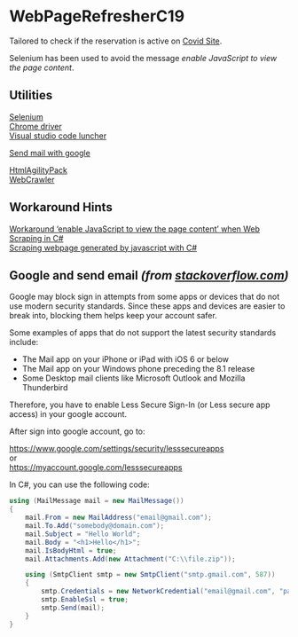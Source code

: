 # WebPageRefresherC19

Tailored to check if the reservation is active on [Covid Site](https://prenotavaccino.sanita.toscana.it/#/home).

Selenium has been used to avoid the message _enable JavaScript to view the page content_.



## Utilities
[Selenium](https://www.javatpoint.com/selenium-csharp)  
[Chrome driver](https://chromedriver.chromium.org/downloads)  
[Visual studio code luncher](https://stackoverflow.com/questions/61937342/launch-visual-studio-code-programmatically)  

[Send mail with google](https://stackoverflow.com/questions/18503333/the-smtp-server-requires-a-secure-connection-or-the-client-was-not-authenticated)  

[HtmlAgilityPack](https://dotnetfiddle.net/51mdl7)  
[WebCrawler](https://github.com/abdulateef/webcrawling/blob/master/CrawlerDemo/Program.cs)  



## Workaround Hints

[Workaround ‘enable JavaScript to view the page content’ when Web Scraping in C#](https://medium.com/@jaethedeveloper/workaround-enable-javascript-to-view-the-page-content-when-web-scraping-in-c-2b30b35f625b)  
[Scraping webpage generated by javascript with C#](https://stackoverflow.com/questions/24288726/scraping-webpage-generated-by-javascript-with-c-sharp)



## Google and send email _(from [stackoverflow.com](https://stackoverflow.com/questions/18503333/the-smtp-server-requires-a-secure-connection-or-the-client-was-not-authenticated))_

Google may block sign in attempts from some apps or devices that do not use modern security standards. Since these apps and devices are easier to break into, blocking them helps keep your account safer.

Some examples of apps that do not support the latest security standards include:
- The Mail app on your iPhone or iPad with iOS 6 or below
- The Mail app on your Windows phone preceding the 8.1 release
- Some Desktop mail clients like Microsoft Outlook and Mozilla Thunderbird

Therefore, you have to enable Less Secure Sign-In (or Less secure app access) in your google account.

After sign into google account, go to:

https://www.google.com/settings/security/lesssecureapps  
or  
https://myaccount.google.com/lesssecureapps  

In C#, you can use the following code:

```csharp
using (MailMessage mail = new MailMessage())
{
    mail.From = new MailAddress("email@gmail.com");
    mail.To.Add("somebody@domain.com");
    mail.Subject = "Hello World";
    mail.Body = "<h1>Hello</h1>";
    mail.IsBodyHtml = true;
    mail.Attachments.Add(new Attachment("C:\\file.zip"));

    using (SmtpClient smtp = new SmtpClient("smtp.gmail.com", 587))
    {
        smtp.Credentials = new NetworkCredential("email@gmail.com", "password");
        smtp.EnableSsl = true;
        smtp.Send(mail);
    }
}
```
